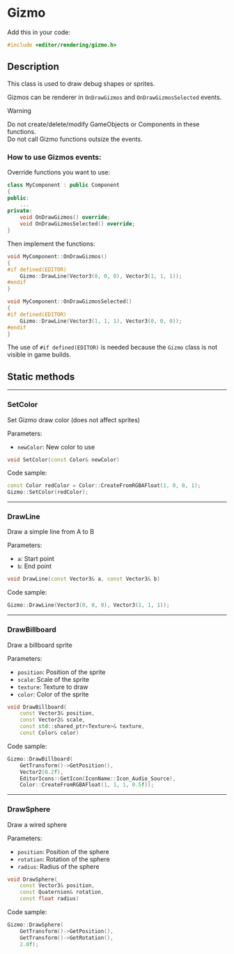 # Gizmo

Add this in your code:
```cpp
#include <editor/rendering/gizmo.h>
```

## Description

This class is used to draw debug shapes or sprites.

Gizmos can be renderer in `OnDrawGizmos` and `OnDrawGizmosSelected` events.<br>
> [!WARNING]
> Do not create/delete/modify GameObjects or Components in these functions.<br>
> Do not call Gizmo functions outsize the events.

### How to use Gizmos events:

Override functions you want to use:
```cpp
class MyComponent : public Component
{
public:
    ...
private:
    void OnDrawGizmos() override;
    void OnDrawGizmosSelected() override;
}
```
Then implement the functions:

```cpp
void MyComponent::OnDrawGizmos()
{
#if defined(EDITOR)
    Gizmo::DrawLine(Vector3(0, 0, 0), Vector3(1, 1, 1));
#endif
}

void MyComponent::OnDrawGizmosSelected()
{
#if defined(EDITOR)
    Gizmo::DrawLine(Vector3(1, 1, 1), Vector3(0, 0, 0));
#endif
}
```

The use of `#if defined(EDITOR)` is needed because the `Gizmo` class is not visible in game builds.

## Static methods

---
### SetColor 
Set Gizmo draw color (does not affect sprites)

Parameters:
- `newColor`: New color to use
```cpp
void SetColor(const Color& newColor)
```
Code sample:
```cpp
const Color redColor = Color::CreateFromRGBAFloat(1, 0, 0, 1);
Gizmo::SetColor(redColor);
```

---
### DrawLine 
Draw a simple line from A to B

Parameters:
- `a`: Start point
- `b`: End point
```cpp
void DrawLine(const Vector3& a, const Vector3& b)
```
Code sample:
```cpp
Gizmo::DrawLine(Vector3(0, 0, 0), Vector3(1, 1, 1));
```

---
### DrawBillboard 
Draw a billboard sprite

Parameters:
- `position`: Position of the sprite
- `scale`: Scale of the sprite
- `texture`: Texture to draw
- `color`: Color of the sprite
```cpp
void DrawBillboard(
    const Vector3& position, 
    const Vector2& scale, 
    const std::shared_ptr<Texture>& texture, 
    const Color& color)
```
Code sample:
```cpp
Gizmo::DrawBillboard(
    GetTransform()->GetPosition(),
    Vector2(0.2f),
    EditorIcons::GetIcon(IconName::Icon_Audio_Source),
    Color::CreateFromRGBAFloat(1, 1, 1, 0.5f));
```

---
### DrawSphere 
Draw a wired sphere

Parameters:
- `position`: Position of the sphere
- `rotation`: Rotation of the sphere
- `radius`: Radius of the sphere
```cpp
void DrawSphere(
    const Vector3& position, 
    const Quaternion& rotation, 
    const float radius)
```
Code sample:
```cpp
Gizmo::DrawSphere(
    GetTransform()->GetPosition(), 
    GetTransform()->GetRotation(), 
    2.0f);
```